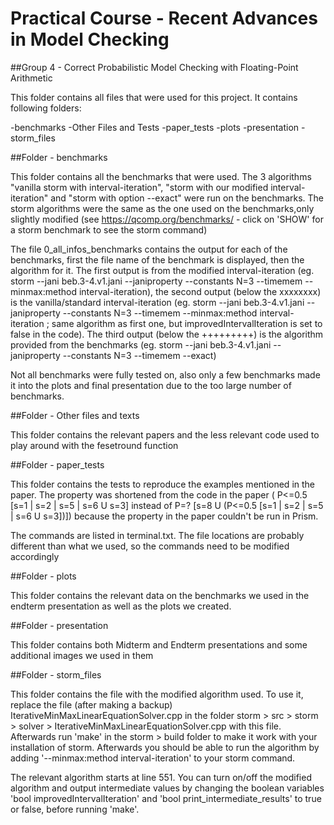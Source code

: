 # Practical Course - Recent Advances in Model Checking

##Group 4 - Correct Probabilistic Model Checking with Floating-Point Arithmetic

This folder contains all files that were used for this project.
It contains following folders:

-benchmarks
-Other Files and Tests
-paper_tests
-plots
-presentation
-storm_files

##Folder - benchmarks

This folder contains all the benchmarks that were used.
The 3 algorithms "vanilla storm with interval-iteration", "storm with our modified interval-iteration" and
"storm with option --exact" were run on the benchmarks.
The storm algorithms were the same as the one used on the benchmarks,only slightly modified (see https://qcomp.org/benchmarks/ - click on 'SHOW' for a storm benchmark to see the storm command)

The file 0_all_infos_benchmarks contains the output for each of the benchmarks, first the file name of the benchmark is displayed, then the algorithm for it.
The first output is from the modified interval-iteration (eg. storm --jani beb.3-4.v1.jani --janiproperty --constants N=3  --timemem --minmax:method interval-iteration),
the second output (below the xxxxxxxx) is the vanilla/standard interval-iteration (eg. storm --jani beb.3-4.v1.jani --janiproperty --constants N=3  --timemem --minmax:method interval-iteration ; same algorithm as first one, but improvedIntervalIteration is set to false in the code).
The third output (below the +++++++++) is the algorithm provided from the benchmarks (eg. storm --jani beb.3-4.v1.jani --janiproperty --constants N=3  --timemem --exact)

Not all benchmarks were fully tested on, also only a few benchmarks made it into the plots and final presentation due to the too large number of benchmarks.


##Folder - Other files and texts

This folder contains the relevant papers and the less relevant code used to play around with the fesetround function


##Folder - paper_tests

This folder contains the tests to reproduce the examples mentioned in the paper.
The property was shortened from the code in the paper ( P<=0.5 [s=1 | s=2 | s=5 | s=6 U s=3] instead of P=? [s=8 U (P<=0.5 [s=1 | s=2 | s=5 | s=6 U s=3])]) because the property in the paper couldn't be run in Prism.

The commands are listed in terminal.txt. The file locations are probably different than what we used, so the commands need to be modified accordingly


##Folder - plots

This folder contains the relevant data on the benchmarks we used in the endterm presentation as well as the plots we created.


##Folder - presentation

This folder contains both Midterm and Endterm presentations and some additional images we used in them


##Folder - storm_files

This folder contains the file with the modified algorithm used. To use it, replace the file (after making a backup) IterativeMinMaxLinearEquationSolver.cpp in the folder storm > src > storm > solver > IterativeMinMaxLinearEquationSolver.cpp with this file. Afterwards run 'make' in the storm > build folder to make it work with your installation of storm.
Afterwards you should be able to run the algorithm by adding '--minmax:method interval-iteration' to your storm command.

The relevant algorithm starts at line 551.
You can turn on/off the modified algorithm and output intermediate values by changing the boolean variables 'bool improvedIntervalIteration' and 'bool print_intermediate_results' to true or false, before running 'make'.
